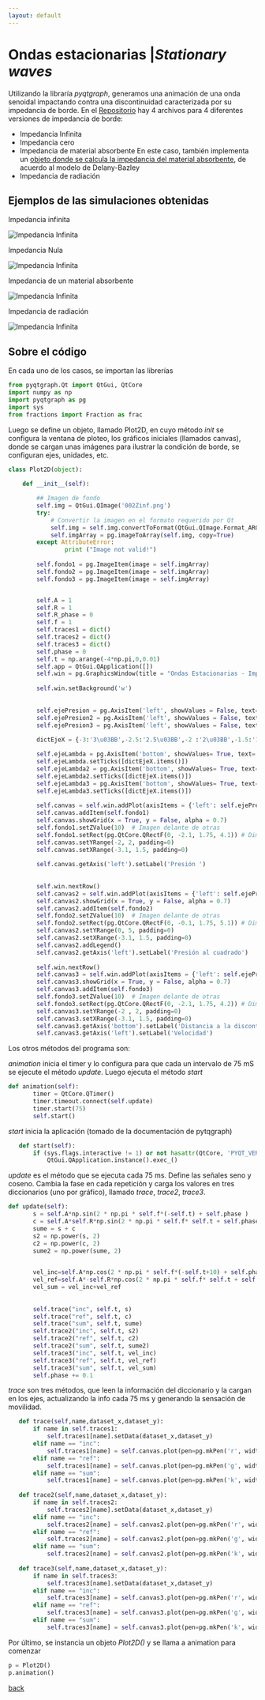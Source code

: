 ```yaml
---
layout: default
---
```



# Ondas estacionarias |_Stationary waves_

Utilizando la libraría _pyqtgraph_, generamos una animación de una onda senoidal impactando contra una discontinuidad caracterizada por su impedancia de borde. En el [Repositorio](https://github.com/Marouxet/Acustica01) hay 4 archivos para 4 diferentes versiones de impedancia de borde:

* Impedancia Infinita 
* Impedancia cero
* Impedancia de material absorbente 
En este caso, también implementa un [objeto donde se calcula la impedancia del material absorbente](https://marouxet.github.iu/matAbs), de acuerdo al modelo de Delany-Bazley 
* Impedancia de radiación

## Ejemplos de las simulaciones obtenidas

Impedancia infinita

![Impedancia Infinita](./assets/img/01Zinf.gif)

Impedancia Nula

![Impedancia Infinita](./assets/img/02Z0.gif)

Impedancia de un material absorbente

![Impedancia Infinita](./assets/img/03Zabs.gif)

Impedancia de radiación 

![Impedancia Infinita](./assets/img/04Zrad.gif)

## Sobre el código

En cada uno de los casos, se importan las librerías 

```python
from pyqtgraph.Qt import QtGui, QtCore 
import numpy as np
import pyqtgraph as pg
import sys
from fractions import Fraction as frac

```


Luego se define un objeto, llamado Plot2D, en cuyo método _init_ se configura la ventana de ploteo, los gráficos iniciales (llamados canvas), donde se cargan unas imágenes para ilustrar la condición de borde, se configuran ejes, unidades, etc.

```python
class Plot2D(object):
    
    def __init__(self):

        ## Imagen de fondo
        self.img = QtGui.QImage('002Zinf.png')
        try:
            # Convertir la imagen en el formato requerido por Qt
            self.img = self.img.convertToFormat(QtGui.QImage.Format_ARGB32_Premultiplied)
            self.imgArray = pg.imageToArray(self.img, copy=True)    
        except AttributeError:
                print ("Image not valid!")
                
        self.fondo1 = pg.ImageItem(image = self.imgArray)
        self.fondo2 = pg.ImageItem(image = self.imgArray)
        self.fondo3 = pg.ImageItem(image = self.imgArray)


        self.A = 1
        self.R = 1
        self.R_phase = 0
        self.f = 1     
        self.traces1 = dict()
        self.traces2 = dict()
        self.traces3 = dict() 
        self.phase = 0
        self.t = np.arange(-4*np.pi,0,0.01)
        self.app = QtGui.QApplication([])
        self.win = pg.GraphicsWindow(title = "Ondas Estacionarias - Impedancia infinita")
        
        self.win.setBackground('w')
        
  
        self.ejePresion = pg.AxisItem('left', showValues = False, text='Presion Acústica') 
        self.ejePresion2 = pg.AxisItem('left', showValues = False, text='Presion Acústica')
        self.ejePresion3 = pg.AxisItem('left', showValues = False, text='Presion Acústica')
       
        dictEjeX = {-3:'3\u03BB',-2.5:'2.5\u03BB',-2 :'2\u03BB',-1.5:'1.5\u03BB',-1:'\u03BB',-0.5:'0.5\u03BB'}

        self.ejeLambda = pg.AxisItem('bottom', showValues= True, text= 'Fracción de Longitud de onda')
        self.ejeLambda.setTicks([dictEjeX.items()])
        self.ejeLambda2 = pg.AxisItem('bottom', showValues= True, text= 'Fracción de Longitud de onda')
        self.ejeLambda2.setTicks([dictEjeX.items()])
        self.ejeLambda3 = pg.AxisItem('bottom', showValues= True, text= 'Fracción de Longitud de onda')
        self.ejeLambda3.setTicks([dictEjeX.items()])
       
        self.canvas = self.win.addPlot(axisItems = {'left': self.ejePresion , 'bottom':self.ejeLambda})
        self.canvas.addItem(self.fondo1) 
        self.canvas.showGrid(x = True, y = False, alpha = 0.7)    
        self.fondo1.setZValue(10)  # Imagen delante de otras
        self.fondo1.setRect(pg.QtCore.QRectF(0, -2.1, 1.75, 4.1)) # Dimensiones de imagen dentro del grafico (ajustado a mano)
        self.canvas.setYRange(-2, 2, padding=0)   
        self.canvas.setXRange(-3.1, 1.5, padding=0)  
       
        self.canvas.getAxis('left').setLabel('Presión ')
        
        
        self.win.nextRow()
        self.canvas2 = self.win.addPlot(axisItems = {'left': self.ejePresion2 , 'bottom':self.ejeLambda2})
        self.canvas2.showGrid(x = True, y = False, alpha = 0.7)      
        self.canvas2.addItem(self.fondo2)
        self.fondo2.setZValue(10)  # Imagen delante de otras
        self.fondo2.setRect(pg.QtCore.QRectF(0, -0.1, 1.75, 5.1)) # Dimensiones de imagen dentro del grafico (ajustado a mano)
        self.canvas2.setYRange(0, 5, padding=0)
        self.canvas2.setXRange(-3.1, 1.5, padding=0)  
        self.canvas2.addLegend()
        self.canvas2.getAxis('left').setLabel('Presión al cuadrado')
        
        self.win.nextRow()
        self.canvas3 = self.win.addPlot(axisItems = {'left': self.ejePresion3 , 'bottom':self.ejeLambda3})
        self.canvas3.showGrid(x = True, y = False, alpha = 0.7)    
        self.canvas3.addItem(self.fondo3)
        self.fondo3.setZValue(10)  # Imagen delante de otras
        self.fondo3.setRect(pg.QtCore.QRectF(0, -2.1, 1.75, 4.2)) # Dimensiones de imagen dentro del grafico (ajustado a mano)
        self.canvas3.setYRange(-2 , 2, padding=0)
        self.canvas3.setXRange(-3.1, 1.5, padding=0)  
        self.canvas3.getAxis('bottom').setLabel('Distancia a la discontinuidad')
        self.canvas3.getAxis('left').setLabel('Velocidad')

 ```
Los otros métodos del programa son:

_animation_ inicia el timer y lo configura para que cada un intervalo de 75 mS se ejecute el método _update_. Luego ejecuta el método _start_

 ```python 
 def animation(self):
        timer = QtCore.QTimer()
        timer.timeout.connect(self.update)
        timer.start(75)
        self.start()
 ```

_start_ inicia la aplicación (tomado de la documentación de pytqgraph)

 ```python 
    def start(self):
        if (sys.flags.interactive != 1) or not hasattr(QtCore, 'PYQT_VERSION'):
            QtGui.QApplication.instance().exec_()
 ```
 _update_ es el método que se ejecuta cada 75 ms. Define las señales seno y coseno. Cambia la fase en cada repetición y carga los valores en tres diccionarios (uno por gráfico), llamado _trace_, _trace2_, _trace3_. 

 ```python 
 def update(self):
        s = self.A*np.sin(2 * np.pi * self.f*(-self.t) + self.phase )
        c = self.A*self.R*np.sin(2 * np.pi * self.f* self.t + self.phase + self.R_phase)
        sume = s + c
        s2 = np.power(s, 2)
        c2 = np.power(c, 2)
        sume2 = np.power(sume, 2)

        
        vel_inc=self.A*np.cos(2 * np.pi * self.f*(-self.t+10) + self.phase)
        vel_ref=self.A*-self.R*np.cos(2 * np.pi * self.f* self.t + self.phase)
        vel_sum = vel_inc+vel_ref
        
        
        self.trace("inc", self.t, s)
        self.trace("ref", self.t, c)
        self.trace("sum", self.t, sume)
        self.trace2("inc", self.t, s2)
        self.trace2("ref", self.t, c2)
        self.trace2("sum", self.t, sume2)
        self.trace3("inc", self.t, vel_inc)
        self.trace3("ref", self.t, vel_ref)
        self.trace3("sum", self.t, vel_sum)
        self.phase += 0.1

 ```
_trace_ son tres métodos, que leen la información del diccionario y la cargan en los ejes, actualizando la info cada 75 ms y generando la sensación de movilidad.

 ```python
    def trace(self,name,dataset_x,dataset_y):
        if name in self.traces1:
            self.traces1[name].setData(dataset_x,dataset_y)
        elif name == "inc":         
            self.traces1[name] = self.canvas.plot(pen=pg.mkPen('r', width=2, style=QtCore.Qt.DashLine), name="Incidente")
        elif name == "ref":
            self.traces1[name] = self.canvas.plot(pen=pg.mkPen('g', width=2, style=QtCore.Qt.DashLine),name="Reflejada")
        elif name == "sum":
            self.traces1[name] = self.canvas.plot(pen=pg.mkPen('k', width=2.5),name="Suma")
    
    def trace2(self,name,dataset_x,dataset_y):
        if name in self.traces2:
            self.traces2[name].setData(dataset_x,dataset_y)
        elif name == "inc":         
            self.traces2[name] = self.canvas2.plot(pen=pg.mkPen('r', width=2, style=QtCore.Qt.DashLine), name = "Incidente" )
        elif name == "ref":
            self.traces2[name] = self.canvas2.plot(pen=pg.mkPen('g', width=2, style=QtCore.Qt.DashLine), name = "Reflejada")
        elif name == "sum":
            self.traces2[name] = self.canvas2.plot(pen=pg.mkPen('k', width=2.5), name = "Suma")
            
    def trace3(self,name,dataset_x,dataset_y):
        if name in self.traces3:
            self.traces3[name].setData(dataset_x,dataset_y)
        elif name == "inc":         
            self.traces3[name] = self.canvas3.plot(pen=pg.mkPen('r', width=2, style=QtCore.Qt.DashLine) )
        elif name == "ref":
            self.traces3[name] = self.canvas3.plot(pen=pg.mkPen('g', width=2, style=QtCore.Qt.DashLine))
        elif name == "sum":
            self.traces3[name] = self.canvas3.plot(pen=pg.mkPen('k', width=2.5))         
 ```
Por último, se instancia un objeto _Plot2D()_ y se llama a animation para comenzar

 ```python
p = Plot2D()
p.animation()


```

[back](./)
